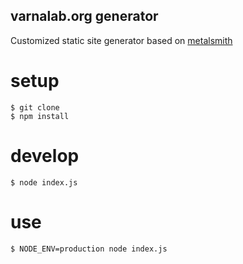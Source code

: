 varnalab.org generator
----------------------

Customized static site generator based on [metalsmith](http://www.metalsmith.io/)

# setup

```
$ git clone
$ npm install
```

# develop

```
$ node index.js
```

# use

```
$ NODE_ENV=production node index.js
```
